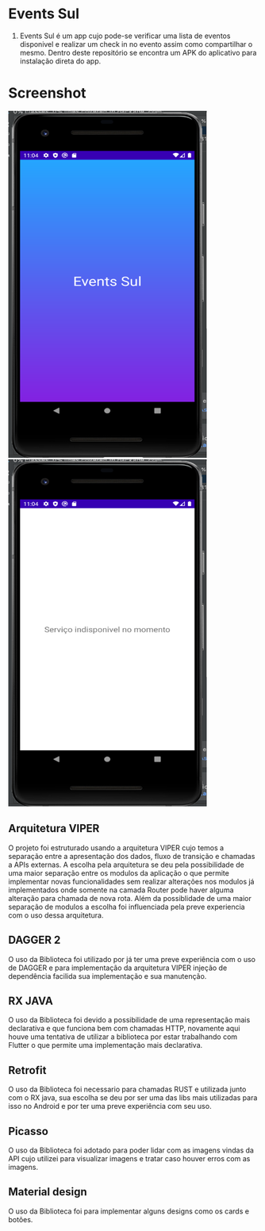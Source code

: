 # Events Sul

1. Events Sul é um app cujo pode-se verificar uma lista de eventos disponivel e realizar um check in no evento assim como compartilhar o mesmo. Dentro deste repositório se encontra um APK do aplicativo para instalação direta do app.

# Screenshot
<img src="/screenshot/splash.png" width = "400" height="700px"/> <img src="/screenshot/main_error.png" width = "400" height="700px"/> 

## Arquitetura VIPER
O projeto foi estruturado usando a arquitetura VIPER cujo temos a separação entre a apresentação dos dados, fluxo de transição e chamadas a APIs externas. A escolha pela arquitetura se deu pela possibilidade de uma maior separação entre os modulos da aplicação o que permite implementar novas funcionalidades sem realizar alterações nos modulos já implementados onde somente na camada Router pode haver alguma alteração para chamada de nova rota. Além da possiblidade de uma maior separação de modulos a escolha foi influenciada pela preve experiencia com o uso dessa arquitetura.

## DAGGER 2
O uso da Biblioteca foi utilizado por já ter uma preve experiência com o uso de DAGGER e para implementação da arquitetura VIPER injeção de dependência facilida sua implementação e sua manutenção.

## RX JAVA
O uso da Biblioteca foi devido a possibilidade de uma representação mais declarativa e que funciona bem com chamadas HTTP, novamente aqui houve uma tentativa de utilizar a biblioteca por estar trabalhando com Flutter o que permite uma implementação mais declarativa.

## Retrofit
O uso da Biblioteca foi necessario para chamadas RUST e utilizada junto com o RX java, sua escolha se deu por ser uma das libs mais utilizadas para isso no Android e por ter uma preve experiência com seu uso.

## Picasso
O uso da Biblioteca foi adotado para poder lidar com as imagens vindas da API cujo utilizei para visualizar imagens e tratar caso houver erros com as imagens. 

## Material design
O uso da Biblioteca foi para implementar alguns designs como os cards e botões. 
